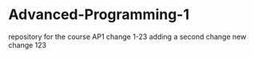 # Advanced-Programming-1
repository for the course AP1
change 1-23
adding a second change 
new change 123